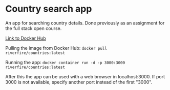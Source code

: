 # Country search app

An app for searching country details. Done previously as an assignment for the full stack open course.

[Link to Docker Hub](https://hub.docker.com/r/riverfire/countries)

Pulling the image from Docker Hub: `docker pull riverfire/countries:latest`

Running the app: `docker container run -d -p 3000:3000 riverfire/countries:latest`

After this the app can be used with a web browser in localhost:3000. If port 3000 is not available, specify another port instead of the first "3000".
